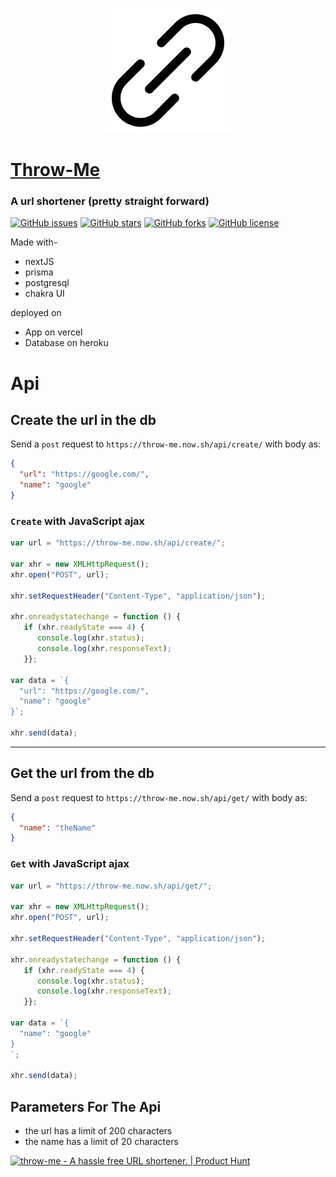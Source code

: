 <p align="center">
  <img src="/public/favicon.ico" />
</p>

# [Throw-Me](https://throw-me.now.sh/)
### A url shortener (pretty straight forward)


[![GitHub issues](https://img.shields.io/github/issues/volcareso/throw-me?style=for-the-badge)](https://github.com/volcareso/throw-me/issues)
[![GitHub stars](https://img.shields.io/github/stars/volcareso/throw-me?style=for-the-badge)](https://github.com/volcareso/throw-me/stargazers)
[![GitHub forks](https://img.shields.io/github/forks/volcareso/throw-me?style=for-the-badge)](https://github.com/volcareso/throw-me/network)
[![GitHub license](https://img.shields.io/github/license/volcareso/throw-me?label=LICENCE&style=for-the-badge)](https://github.com/volcareso/throw-me/blob/main/LICENCE)

Made with-
- nextJS
- prisma
- postgresql
- chakra UI

deployed on
- App on vercel
- Database on heroku

# Api
## Create the url in the db
Send a `post` request to `https://throw-me.now.sh/api/create/`
with body as:
``` json
{
  "url": "https://google.com/",
  "name": "google"
}
```

### `Create` with JavaScript ajax

``` JavaScript
var url = "https://throw-me.now.sh/api/create/";

var xhr = new XMLHttpRequest();
xhr.open("POST", url);

xhr.setRequestHeader("Content-Type", "application/json");

xhr.onreadystatechange = function () {
   if (xhr.readyState === 4) {
      console.log(xhr.status);
      console.log(xhr.responseText);
   }};

var data = `{
  "url": "https://google.com/",
  "name": "google"
}`;

xhr.send(data);

```


---



## Get the url from the db
Send a `post` request to `https://throw-me.now.sh/api/get/`
with body as:
``` json
{
  "name": "theName"
}
```
### `Get` with JavaScript ajax
``` JavaScript
var url = "https://throw-me.now.sh/api/get/";

var xhr = new XMLHttpRequest();
xhr.open("POST", url);

xhr.setRequestHeader("Content-Type", "application/json");

xhr.onreadystatechange = function () {
   if (xhr.readyState === 4) {
      console.log(xhr.status);
      console.log(xhr.responseText);
   }};

var data = `{
  "name": "google"
}
`;

xhr.send(data);
```

## Parameters For The Api
- the url has a limit of 200 characters
- the name has a limit of 20 characters

<a href="https://www.producthunt.com/posts/throw-me?utm_source=badge-review&utm_medium=badge&utm_souce=badge-throw-me#discussion-body" target="_blank"><img src="https://api.producthunt.com/widgets/embed-image/v1/review.svg?post_id=321140&theme=light" alt="throw-me - A hassle free URL shortener. | Product Hunt" style="width: 250px; height: 54px;" width="250" height="54" /></a>

